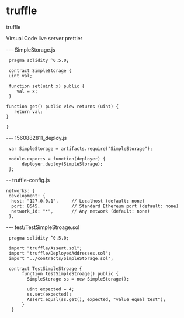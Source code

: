 # truffle
truffle

Virsual Code
live server
prettier


  --- SimpleStorage.js

     pragma solidity ^0.5.0;

     contract SimpleStorage {
     uint val;
  
     function set(uint x) public {
        val = x;
     }

    function get() public view returns (uint) {
       return val;
    }
  
    }


 --- 1560882811_deploy.js
 
     var SimpleStorage = artifacts.require("SimpleStorage");

     module.exports = function(deployer) {
          deployer.deploy(SimpleStorage);
     };

  -- truffle-config.js

    networks: {
     development: {
      host: "127.0.0.1",     // Localhost (default: none)
      port: 8545,            // Standard Ethereum port (default: none)
      network_id: "*",       // Any network (default: none)
     },


   ---  test/TestSimpleStroage.sol

     pragma solidity ^0.5.0;

     import "truffle/Assert.sol";
     import "truffle/DeployedAddresses.sol";
     import "../contracts/SimpleStorage.sol";

     contract TestSimpleStroage {
          function testSimpleStroage() public {
            SimpleStorage ss = new SimpleStorage();

            uint expected = 4;
            ss.set(expected);
            Assert.equal(ss.get(), expected, "value equal test");  
          }
      }
